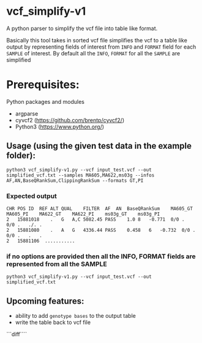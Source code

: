 # vcf_simplify-v1
A python parser to simplify the vcf file into table like format.

Basically this tool takes in sorted vcf file simplifies the vcf to a table like output by representing fields of interest from `INFO` and `FORMAT` field for each `SAMPLE` of interest.
By default all the `INFO`, `FORMAT` for all the `SAMPLE` are simplified


# Prerequisites:
Python packages and modules
- argparse
- cyvcf2 (https://github.com/brentp/cyvcf2/)
- Python3 (https://www.python.org/)


## Usage (**using the given test data in the example folder**): 

    python3 vcf_simplify-v1.py --vcf input_test.vcf --out simplified_vcf.txt --samples MA605,MA622,ms03g --infos AF,AN,BaseQRankSum,ClippingRankSum --formats GT,PI
    
   ### Expected output
    CHR	POS	ID	REF	ALT	QUAL	FILTER	AF	AN	BaseQRankSum	MA605_GT	MA605_PI	MA622_GT	MA622_PI	ms03g_GT	ms03g_PI
    2	15881018	.	G	A,C	5082.45	PASS	1.0	8	-0.771	0/0	.	0/0	.	./.	.
    2	15881080	.	A	G	4336.44	PASS	0.458	6	-0.732	0/0	.	0/0	.	.	.
    2	15881106  ...........
    
    
   ### if no options are provided then all the INFO, FORMAT fields are represented from all the SAMPLE
    python3 vcf_simplify-v1.py --vcf input_test.vcf --out simplified_vcf.txt
    
## Upcoming features:
  - ability to add `genotype bases` to the output table
  - write the table back to vcf file
  

```diff````
